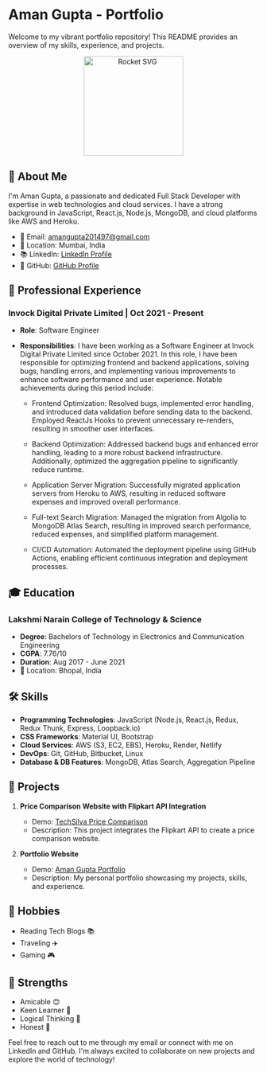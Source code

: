 # Aman Gupta - Portfolio

Welcome to my vibrant portfolio repository! This README provides an overview of my skills, experience, and projects.

<div align="center">
  <img src="https://example.com/rocket.svg" alt="Rocket SVG" width="200" />
</div>

## 🚀 About Me

I'm Aman Gupta, a passionate and dedicated Full Stack Developer with expertise in web technologies and cloud services. I have a strong background in JavaScript, React.js, Node.js, MongoDB, and cloud platforms like AWS and Heroku.

- 📧 Email: amangupta201497@gmail.com
- 📍 Location: Mumbai, India
- 📚 LinkedIn: [LinkedIn Profile](https://www.linkedin.com/in/amanguptag)
- 💼 GitHub: [GitHub Profile](https://github.com/amanpahariya)

## 💼 Professional Experience

### Invock Digital Private Limited | Oct 2021 - Present
- **Role**: Software Engineer
- **Responsibilities**: I have been working as a Software Engineer at Invock Digital Private Limited since October 2021. In this role, I have been responsible for optimizing frontend and backend applications, solving bugs, handling errors, and implementing various improvements to enhance software performance and user experience. Notable achievements during this period include:

  - Frontend Optimization: Resolved bugs, implemented error handling, and introduced data validation before sending data to the backend. Employed ReactJs Hooks to prevent unnecessary re-renders, resulting in smoother user interfaces.
  
  - Backend Optimization: Addressed backend bugs and enhanced error handling, leading to a more robust backend infrastructure. Additionally, optimized the aggregation pipeline to significantly reduce runtime.

  - Application Server Migration: Successfully migrated application servers from Heroku to AWS, resulting in reduced software expenses and improved overall performance.

  - Full-text Search Migration: Managed the migration from Algolia to MongoDB Atlas Search, resulting in improved search performance, reduced expenses, and simplified platform management.

  - CI/CD Automation: Automated the deployment pipeline using GitHub Actions, enabling efficient continuous integration and deployment processes.

## 🎓 Education

### Lakshmi Narain College of Technology & Science
- **Degree**: Bachelors of Technology in Electronics and Communication Engineering
- **CGPA**: 7.76/10
- **Duration**: Aug 2017 - June 2021
- 📍 Location: Bhopal, India

## 🛠️ Skills

- **Programming Technologies**: JavaScript (Node.js, React.js, Redux, Redux Thunk, Express, Loopback.io)
- **CSS Frameworks**: Material UI, Bootstrap
- **Cloud Services**: AWS (S3, EC2, EBS), Heroku, Render, Netlify
- **DevOps**: Git, GitHub, Bitbucket, Linux
- **Database & DB Features**: MongoDB, Atlas Search, Aggregation Pipeline

## 🚀 Projects

1. **Price Comparison Website with Flipkart API Integration**
   - Demo: [TechSilva Price Comparison](www.TechSilva.com)
   - Description: This project integrates the Flipkart API to create a price comparison website.

2. **Portfolio Website**
   - Demo: [Aman Gupta Portfolio](https://amanguptag.netlify.app/)
   - Description: My personal portfolio showcasing my projects, skills, and experience.

## 🌟 Hobbies

- Reading Tech Blogs 📚
- Traveling ✈️
- Gaming 🎮

## 👊 Strengths

- Amicable 😊
- Keen Learner 🧠
- Logical Thinking 🤔
- Honest 🤝

Feel free to reach out to me through my email or connect with me on LinkedIn and GitHub. I'm always excited to collaborate on new projects and explore the world of technology!
